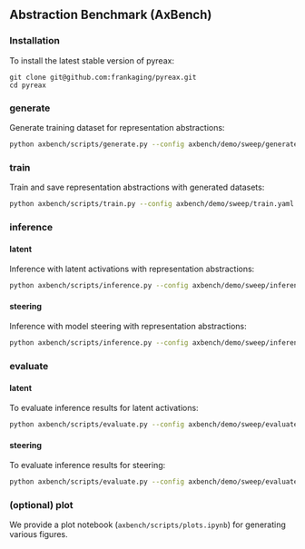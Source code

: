 ## Abstraction Benchmark (AxBench)

### Installation
To install the latest stable version of pyreax:
```
git clone git@github.com:frankaging/pyreax.git
cd pyreax
```

### generate
Generate training dataset for representation abstractions:
```bash
python axbench/scripts/generate.py --config axbench/demo/sweep/generate.yaml
```

### train
Train and save representation abstractions with generated datasets:
```bash
python axbench/scripts/train.py --config axbench/demo/sweep/train.yaml
```

### inference

#### latent
Inference with latent activations with representation abstractions:
```bash
python axbench/scripts/inference.py --config axbench/demo/sweep/inference.yaml --mode latent
```

#### steering
Inference with model steering with representation abstractions:
```bash
python axbench/scripts/inference.py --config axbench/demo/sweep/inference.yaml --mode steering
```

### evaluate

#### latent
To evaluate inference results for latent activations:
```bash
python axbench/scripts/evaluate.py --config axbench/demo/sweep/evaluate.yaml --mode latent
```

#### steering
To evaluate inference results for steering:
```bash
python axbench/scripts/evaluate.py --config axbench/demo/sweep/evaluate.yaml --mode steering
```

### (optional) plot

We provide a plot notebook (`axbench/scripts/plots.ipynb`) for generating various figures.